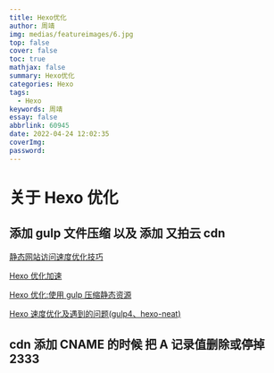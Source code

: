 ```yaml
---
title: Hexo优化
author: 周靖
img: medias/featureimages/6.jpg
top: false
cover: false
toc: true
mathjax: false
summary: Hexo优化
categories: Hexo
tags:
  - Hexo
keywords: 周靖
essay: false
abbrlink: 60945
date: 2022-04-24 12:02:35
coverImg:
password:
---
```


# 关于 Hexo 优化

## 添加 gulp 文件压缩 以及 添加 又拍云 cdn

[静态网站访问速度优化技巧](https://blog.keybrl.com/professional-2019-07-21-static-website-access-speed-optimization/)

[Hexo 优化加速](https://blog.csdn.net/weixin_45667885/article/details/101084331)

[Hexo 优化:使用 gulp 压缩静态资源](https://www.fadai.cc/posts/97bf547e/)

[Hexo 速度优化及遇到的问题(gulp4、hexo-neat) ](https://blog.51cto.com/u_14449312/3883417)

## cdn 添加 CNAME 的时候 把 A 记录值删除或停掉 2333
